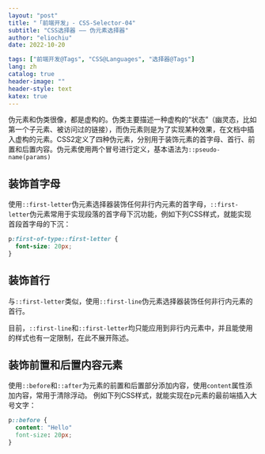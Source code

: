 ```yaml
---
layout: "post"
title: "「前端开发」- CSS-Selector-04"
subtitle: "CSS选择器 —— 伪元素选择器"
author: "eliochiu"
date: 2022-10-20

tags: ["前端开发@Tags", "CSS@Languages", "选择器@Tags"]
lang: zh
catalog: true
header-image: ""
header-style: text
katex: true
---
```



伪元素和伪类很像，都是虚构的。伪类主要描述一种虚构的“状态”（幽灵态，比如第一个子元素、被访问过的链接），而伪元素则是为了实现某种效果，在文档中插入虚构的元素。CSS2定义了四种伪元素，分别用于装饰元素的首字母、首行、前置和后置内容。伪元素使用两个冒号进行定义，基本语法为`::pseudo-name(params)`

## 装饰首字母

使用`::first-letter`伪元素选择器装饰任何非行内元素的首字母，`::first-letter`伪元素常用于实现段落的首字母下沉功能，例如下列CSS样式，就能实现首段首字母的下沉：
```css
p:first-of-type::first-letter {
  font-size: 20px;
}
```

## 装饰首行

与`::first-letter`类似，使用`::first-line`伪元素选择器装饰任何非行内元素的首行。

目前，`::first-line`和`::first-letter`均只能应用到非行内元素中，并且能使用的样式也有一定限制，在此不展开陈述。

## 装饰前置和后置内容元素

使用`::before`和`::after`为元素的前置和后置部分添加内容，使用`content`属性添加内容，常用于清除浮动。
例如下列CSS样式，就能实现在p元素的最前端插入大号文字：
```css
p::before {
  content: "Hello"
  font-size: 20px;
}
```


